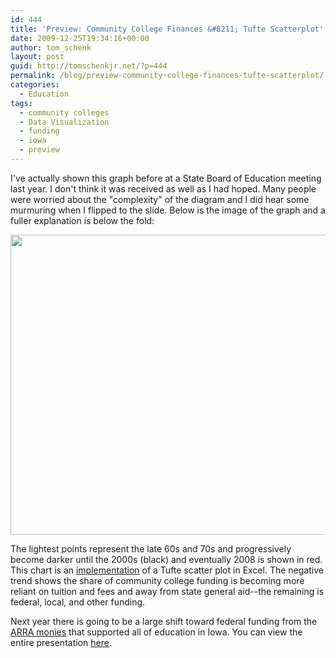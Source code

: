 ```yaml
---
id: 444
title: 'Preview: Community College Finances &#8211; Tufte Scatterplot'
date: 2009-12-25T19:34:16+00:00
author: tom_schenk
layout: post
guid: http://tomschenkjr.net/?p=444
permalink: /blog/preview-community-college-finances-tufte-scatterplot/
categories:
  - Education
tags:
  - community colleges
  - Data Visualization
  - funding
  - iowa
  - preview
---
```

I've actually shown this graph before at a State Board of Education meeting last year. I don't think it was received as well as I had hoped. Many people were worried about the "complexity" of the diagram and I did hear some murmuring when I flipped to the slide. Below is the image of the graph and a fuller explanation is below the fold:

<a href="http://tomschenkjr.net/wordpress/wp-content/uploads/2009/12/cc-funding-scatter.png"><img class="aligncenter size-full wp-image-474" title="Share of Funding for Iowa Community Colleges: 1967-2008" src="http://tomschenkjr.net/wordpress/wp-content/uploads/2009/12/cc-funding-scatter.png" alt="" width="600" height="480" /></a><!--more-->

The lightest points represent the late 60s and 70s and progressively become darker until the 2000s (black) and eventually 2008 is shown in red. This chart is an <a href="http://www.juiceanalytics.com/writing/tufte-charts-in-excel/">implementation</a> of a Tufte scatter plot in Excel. The negative trend shows the share of community college funding is becoming more reliant on tuition and fees and away from state general aid--the remaining is federal, local, and other funding.

Next year there is going to be a large shift toward federal funding from the <a href="http://www.recovery.gov/Pages/home.aspx">ARRA monies</a> that supported all of education in Iowa. You can view the entire presentation <a href="http://www.iowa.gov/educate/index.php?option=com_docman&amp;task=doc_download&amp;gid=5906&amp;Itemid=1673">here</a>.